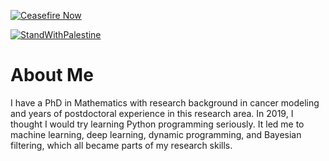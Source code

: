 [![Ceasefire Now](https://badge.techforpalestine.org/default)](https://techforpalestine.org/learn-more)

[![StandWithPalestine](https://raw.githubusercontent.com/Safouene1/support-palestine-banner/master/StandWithPalestine.svg)](https://techforpalestine.org/learn-more)

# About Me
I have a PhD in Mathematics with research background in cancer modeling and years of postdoctoral experience in this research area. In 2019, I thought I would try learning Python programming seriously. It led me to machine learning, deep learning, dynamic programming, and Bayesian filtering, which all became parts of my research skills. 
